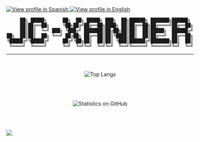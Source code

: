 <div class="Language">
    <a href="https://github.com/JC-Xander/JC-Xander/blob/main/README.md"> <img src="https://img.shields.io/badge/Language-ES-40B0C2" alt="View profile in Spanish"> </a>
    <a href="https://github.com/JC-Xander/JC-Xander/blob/main/README.en.md"> <img src="https://img.shields.io/badge/Language-EN-801172" alt="View profile in English"> </a>
</div>
<div align="center">

```
     ██╗ █████╗      ██╗  ██╗ █████╗ ███╗  ██╗██████╗ ███████╗██████╗ 
     ██║██╔══██╗     ╚██╗██╔╝██╔══██╗████╗ ██║██╔══██╗██╔════╝██╔══██╗
     ██║██║  ╚═╝ ███╗ ╚███╔╝ ███████║██╔██╗██║██║  ██║█████╗  ██████╔╝
██╗  ██║██║  ██╗ ╚══╝ ██╔██╗ ██╔══██║██║╚████║██║  ██║██╔══╝  ██╔══██╗
╚█████╔╝╚█████╔╝     ██╔╝╚██╗██║  ██║██║ ╚███║██████╔╝███████╗██║  ██║
 ╚════╝  ╚════╝      ╚═╝  ╚═╝╚═╝  ╚═╝╚═╝  ╚══╝╚═════╝ ╚══════╝╚═╝  ╚═╝
```
___

<br>

![Top Langs](https://github-readme-stats.vercel.app/api/top-langs/?username=jc-xander&langs_count=12&layout=compact&theme=omni&custom_title=Lenguajes+m%c3%a1s+usados)

<br>
<br>

![Statistics on GitHub](https://github-readme-stats.vercel.app/api?username=jc-xander&hide=contribs,issues&count_private=true&show_icons=true&theme=omni&custom_title=Estad%c3%adsticas+de+JC-Xander+en+GitHub)

<br>
</div>

<br>

![](https://komarev.com/ghpvc/?username=jc-xander&color=ff55aa&label=Visitas+del+perfil)